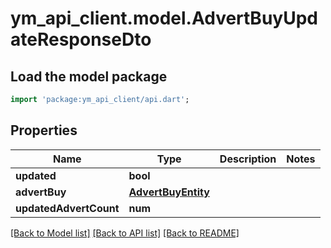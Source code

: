 # ym_api_client.model.AdvertBuyUpdateResponseDto

## Load the model package
```dart
import 'package:ym_api_client/api.dart';
```

## Properties
Name | Type | Description | Notes
------------ | ------------- | ------------- | -------------
**updated** | **bool** |  | 
**advertBuy** | [**AdvertBuyEntity**](AdvertBuyEntity.md) |  | 
**updatedAdvertCount** | **num** |  | 

[[Back to Model list]](../README.md#documentation-for-models) [[Back to API list]](../README.md#documentation-for-api-endpoints) [[Back to README]](../README.md)


